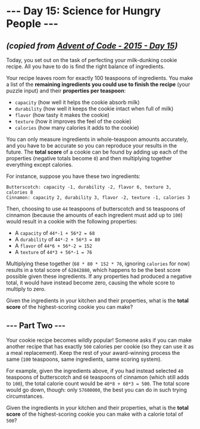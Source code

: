 # --- Day 15: Science for Hungry People ---

## _(copied from [Advent of Code - 2015 - Day 15](https://adventofcode.com/2015/day/15))_

Today, you set out on the task of perfecting your milk-dunking cookie recipe. All you have to do is find the right balance of ingredients.

Your recipe leaves room for exactly 100 teaspoons of ingredients. You make a list of the **remaining ingredients you could use to finish the recipe** (your puzzle input) and their **properties per teaspoon**:

* `capacity` (how well it helps the cookie absorb milk)
* `durability` (how well it keeps the cookie intact when full of milk)
* `flavor` (how tasty it makes the cookie)
* `texture` (how it improves the feel of the cookie)
* `calories` (how many calories it adds to the cookie)

You can only measure ingredients in whole-teaspoon amounts accurately, and you have to be accurate so you can reproduce your results in the future. The **total score** of a cookie can be found by adding up each of the properties (negative totals become `0`) and then multiplying together everything except calories.

For instance, suppose you have these two ingredients:

```
Butterscotch: capacity -1, durability -2, flavor 6, texture 3, calories 8
Cinnamon: capacity 2, durability 3, flavor -2, texture -1, calories 3
```

Then, choosing to use `44` teaspoons of butterscotch and `56` teaspoons of cinnamon (because the amounts of each ingredient must add up to `100`) would result in a cookie with the following properties:

* A `capacity` of `44*-1 + 56*2 = 68`
* A `durability` of `44*-2 + 56*3 = 80`
* A `flavor` of `44*6 + 56*-2 = 152`
* A `texture` of `44*3 + 56*-1 = 76`

Multiplying these together (`68 * 80 * 152 * 76`, ignoring `calories` for now) results in a total score of `62842880`, which happens to be the best score possible given these ingredients. If any properties had produced a negative total, it would have instead become zero, causing the whole score to multiply to zero.

Given the ingredients in your kitchen and their properties, what is the **total score** of the highest-scoring cookie you can make?

## --- Part Two ---

Your cookie recipe becomes wildly popular! Someone asks if you can make another recipe that has exactly `500` calories per cookie (so they can use it as a meal replacement). Keep the rest of your award-winning process the same (`100` teaspoons, same ingredients, same scoring system).

For example, given the ingredients above, if you had instead selected `40` teaspoons of butterscotch and `60` teaspoons of cinnamon (which still adds to `100`), the total calorie count would be `40*8 + 60*3 = 500`. The total score would go down, though: only `57600000`, the best you can do in such trying circumstances.

Given the ingredients in your kitchen and their properties, what is the **total score** of the highest-scoring cookie you can make with a calorie total of `500`?
